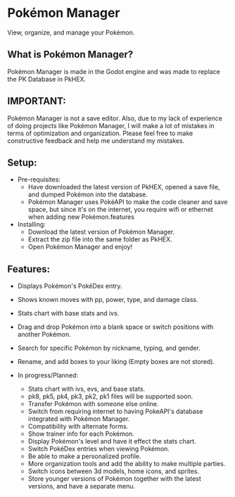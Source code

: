 # Pokémon Manager
View, organize, and manage your Pokémon.


What is Pokémon Manager?
-
Pokémon Manager is made in the Godot engine and was made to replace the PK Database in PkHEX.

IMPORTANT:
-
Pokémon Manager is not a save editor. Also, due to my lack of experience of doing projects like Pokémon Manager, I will make a lot of mistakes in terms of optimization and organization. Please feel free to make constructive feedback and help me understand my mistakes. 
 
Setup:
-

- Pre-requisites:
  - Have downloaded the latest version of PkHEX, opened a save file, and dumped Pokémon into the database.
  - Pokémon Manager uses PokéAPI to make the code cleaner and save space, but since it's on the internet, you require wifi or ethernet when adding new Pokémon.features 
- Installing:
  - Download the latest version of Pokémon Manager.
  - Extract the zip file into the same folder as PkHEX.
  - Open Pokémon Manager and enjoy!
  
Features:
- 
 - Displays Pokémon's PokéDex entry.
 - Shows known moves with pp, power, type, and damage class.
 - Stats chart with base stats and ivs.
 - Drag and drop Pokémon into a blank space or switch positions with another Pokémon.
 - Search for specific Pokémon by nickname, typing, and gender.
 - Rename, and add boxes to your liking (Empty boxes are not stored).

 - In progress/Planned:
   - Stats chart with ivs, evs, and base stats.
   - pk8, pk5, pk4, pk3, pk2, pk1 files will be supported soon.
   - Transfer Pokémon with someone else online.
   - Switch from requiring internet to having PokeAPI's database integrated with Pokémon Manager.
   - Compatibility with alternate forms.
   - Show trainer info for each Pokémon.
   - Display Pokémon's level and have it effect the stats chart.
   - Switch PokéDex entries when viewing Pokémon.
   - Be able to make a personalized profile.
   - More organization tools and add the ability to make multiple parties.
   - Switch icons between 3d models, home icons, and sprites.
   - Store younger versions of Pokémon together with the latest versions, and have a separate menu.
